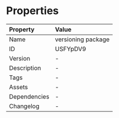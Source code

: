 

# Properties

| Property | Value |
| :--- | :--- |
| Name | versioning package |
| ID | USFYpDV9 |
| Version | - |
| Description | - |
| Tags | - |
| Assets | - |
| Dependencies | - |
| Changelog | - |